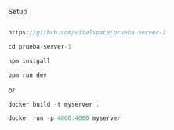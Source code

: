 Setup

```typescript

https://github.com/vitalspace/prueba-server-1

cd prueba-server-1

npm instgall

bpm run dev

```

or 

```typescript
docker build -t myserver .

docker run -p 4000:4000 myserver
```
